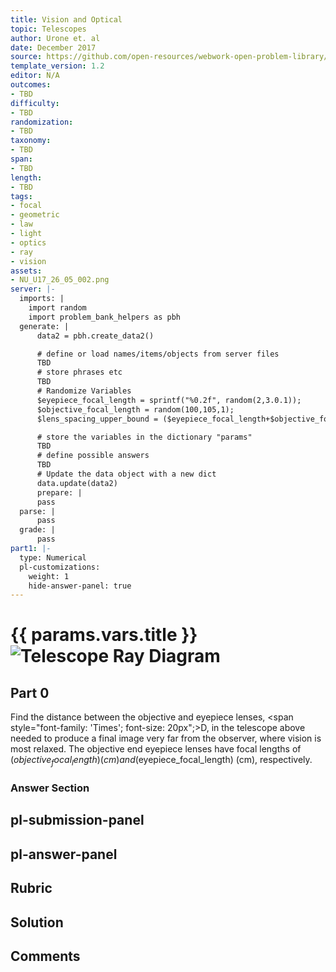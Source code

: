 ```yaml
---
title: Vision and Optical
topic: Telescopes
author: Urone et. al
date: December 2017
source: https://github.com/open-resources/webwork-open-problem-library/tree/master/Contrib/BrockPhysics/College_Physics_Urone/26.Vision_and_Optical/26-05.Telescopes/NU_U17_26_05_002.pg
template_version: 1.2
editor: N/A
outcomes:
- TBD
difficulty:
- TBD
randomization:
- TBD
taxonomy:
- TBD
span:
- TBD
length:
- TBD
tags:
- focal
- geometric
- law
- light
- optics
- ray
- vision
assets:
- NU_U17_26_05_002.png
server: |-
  imports: |
    import random
    import problem_bank_helpers as pbh
  generate: |
      data2 = pbh.create_data2()

      # define or load names/items/objects from server files
      TBD
      # store phrases etc
      TBD
      # Randomize Variables
      $eyepiece_focal_length = sprintf("%0.2f", random(2,3.0.1));
      $objective_focal_length = random(100,105,1);
      $lens_spacing_upper_bound = ($eyepiece_focal_length+$objective_focal_length);

      # store the variables in the dictionary "params"
      TBD
      # define possible answers
      TBD
      # Update the data object with a new dict
      data.update(data2)
      prepare: |
      pass
  parse: |
      pass
  grade: |
      pass
part1: |-
  type: Numerical
  pl-customizations:
    weight: 1
    hide-answer-panel: true
---
```


# {{ params.vars.title }}![Telescope Ray Diagram](NU_U17_26_05_002.png)

## Part 0 
Find the distance between the objective and eyepiece lenses, <span style="font-family: 'Times'; font-size: 20px";>D</span>, in the telescope above needed to produce a final image very far from the observer, where vision is most relaxed. The objective end eyepiece lenses have focal lengths of ($objective_focal_length) (cm) and  ($eyepiece_focal_length) (cm), respectively. 


### Answer Section 


## pl-submission-panel 


## pl-answer-panel 


## Rubric 


## Solution 


## Comments 


